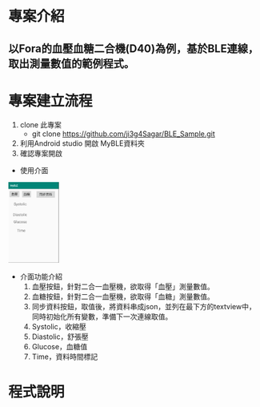 # 專案介紹
## 以Fora的血壓血糖二合機(D40)為例，基於BLE連線，取出測量數值的範例程式。

# 專案建立流程
1. clone 此專案
	* git clone https://github.com/ji3g4Sagar/BLE_Sample.git
2. 利用Android studio 開啟 MyBLE資料夾
3. 確認專案開啟
  * 使用介面
  <img src="https://github.com/ji3g4Sagar/BLE_Sample/blob/master/UI.png" width="20%" height="20%">

  * 介面功能介紹
  	1. 血壓按鈕，針對二合一血壓機，欲取得「血壓」測量數值。
  	2. 血糖按鈕，針對二合一血壓機，欲取得「血糖」測量數值。
  	3. 同步資料按鈕，取值後，將資料串成json，並列在最下方的textview中，同時初始化所有變數，準備下一次連線取值。
  	4. Systolic，收縮壓
  	5. Diastolic，舒張壓
  	6. Glucose，血糖值
  	7. Time，資料時間標記

# 程式說明


